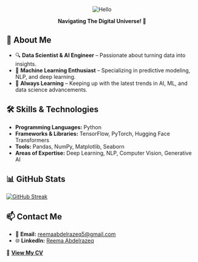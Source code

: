 <p align="center">
  <img src="https://github.com/user-attachments/assets/e38f329f-ed7b-42e7-b182-b7f9b413ecea" alt="Hello ">
</p>

<p align="center"><b>Navigating The Digital Universe! 🌌</b></p>

## 🌟 About Me  
- 🔍 **Data Scientist & AI Engineer** – Passionate about turning data into insights.  
- 🧠 **Machine Learning Enthusiast** – Specializing in predictive modeling, NLP, and deep learning.  
- 🚀 **Always Learning** – Keeping up with the latest trends in AI, ML, and data science advancements.  

## 🛠️ Skills & Technologies  
- **Programming Languages:** Python  
- **Frameworks & Libraries:** TensorFlow, PyTorch, Hugging Face Transformers  
- **Tools:** Pandas, NumPy, Matplotlib, Seaborn  
- **Areas of Expertise:** Deep Learning, NLP, Computer Vision, Generative AI


## 📊 GitHub Stats  
[![GitHub Streak](https://streak-stats.demolab.com?user=reema-abdelrazeq&theme=transparent&border_radius=4.1)](https://git.io/streak-stats)


## 📫 Contact Me  
- 📧 **Email:** [reemaabdelrazeq5@gmail.com](mailto:reemaabdelrazeq5@gmail.com)  
- 🌐 **LinkedIn:** [Reema Abdelrazeq](https://www.linkedin.com/in/reema-abdelrazeq)  

📄 **[View My CV](https://github.com/reema-abdelrazeq/reema-abdelrazeq/blob/main/ReemaAbdelrazeq_CV.pdf)**  

